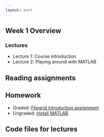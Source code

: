 ```yaml
---
layout: post
---
```


## Week 1 Overview
### Lectures
* Lecture 1: Course introduction
* Lecture 2: Playing around with MATLAB

## Reading assignments

## Homework

* Graded:
  <a target="_parent" href="https://csufullerton.instructure.com/courses/3127326/assignments/31019398">Flipgrid introduction assignment</a>
* Ungraded:
  [Install MATLAB](https://csufullerton.instructure.com/courses/3127326/pages/install-matlab?module_item_id=67996522)

## Code files for lectures

  


